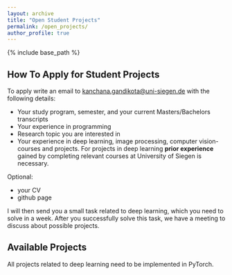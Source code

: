 ```yaml
---
layout: archive
title: "Open Student Projects"
permalink: /open_projects/
author_profile: true
---
```


{% include base_path %}

## How To Apply for Student Projects

To apply write an email to kanchana.gandikota@uni-siegen.de with the following details:
- Your study program, semester, and your current Masters/Bachelors transcripts
- Your experience in programming
- Research topic you are interested in
- Your experience in deep learning, image processing, computer vision- courses and projects.
  For projects in deep learning **prior experience** gained by completing relevant courses at University of Siegen is necessary.

Optional:
- your CV
- github page

I will then send you a small task related to deep learning, which you need to solve in a week. After you successfully solve this task, we have a meeting to discuss  about possible projects.


## Available Projects

All projects related to deep learning need to be implemented in PyTorch.

